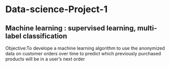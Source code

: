 # Data-science-Project-1
## Machine learning : supervised learning, multi-label classification
Objective:To develope a machine learning algorithm to use the anonymized data on customer orders over time to predict which previously purchased products will be in a user’s next order
